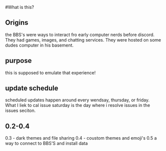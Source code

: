 
#What is this?
## Origins
the BBS's were ways to interact fro early computer nerds before discord. They had games, images, and chatting services.
They were hosted on some dudes computer in his basement.
## purpose
this is supposed to emulate that experience!

## update schedule
scheduled updates happen around every wendsay, thursday, or friday. 
What I liek to cal issue saturday is the day where i resolve issues in the issues seciton.

## 0.2-0.4
0.3 - dark themes and file sharing
0.4 - coustom themes and emoji's
0.5 a way to connect to BBS'S and install data
